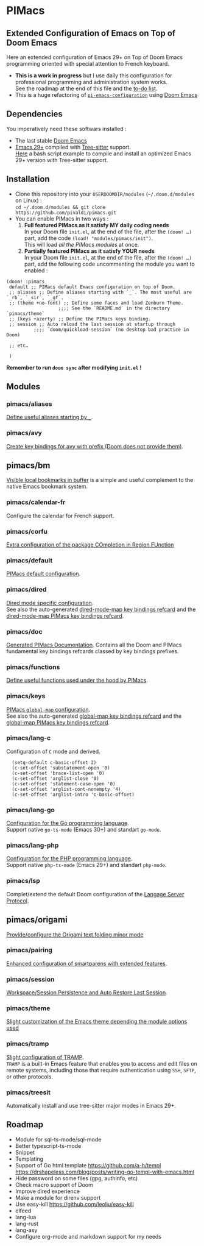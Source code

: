 # PIMacs

## Extended Configuration of Emacs on Top of Doom Emacs

Here an extended configuration of Emacs 29+ on Top of Doom Emacs programming
oriented with special attention to French keyboard.

* **This is a work in progress** but I use daily this configuration for
  professional programming and administration system works.  
  See the roadmap at the end of this file and the [to-do list](TODO.org).
* This is a huge refactoring of [`pi-emacs-configuration`](https://github.com/pivaldi/pi-emacs-configuration) using [Doom Emacs](https://github.com/doomemacs/doomemacs)

## Dependencies

You imperatively need these softwars installed :

* The last stable [Doom Emacs](https://github.com/doomemacs/doomemacs)
* [Emacs 29+](https://www.gnu.org/software/emacs/manual/html_node/efaq/New-in-Emacs-29.html)
  compiled with [Tree-sitter](https://tree-sitter.github.io/tree-sitter/)
  support.  
  [Here](https://gist.github.com/pivaldi/116c22742040834316c90e938411c082) a
  bash script example to compile and install an optimized Emacs 29+ version with
  Tree-sitter support.

## Installation

* Clone this repository into your `USERDOOMDIR/modules` (`~/.doom.d/modules` on Linux) :  
  `cd ~/.doom.d/modules && git clone https://github.com/pivaldi/pimacs.git`
* You can enable PIMacs in two ways :  
  1. **Full featured PIMacs as it satisfy MY daily coding needs**  
     In your Doom file `init.el`, at the end of the file, after the `(doom! …)`  
     part, add the code `(load! "modules/pimacs/init")`.  
     This will load *all the PIMacs modules* at once.
  1. **Partially featured PIMacs as it satisfy YOUR needs**  
     In your Doom file `init.el`, at the end of the file, after the `(doom! …)`  
     part, add the following code uncommenting the module you want to enabled :

```elisp
(doom! :pimacs
 default ;; PIMacs default Emacs configuration on top of Doom.
 ;; aliases ;; Define aliases starting with `_`. The most useful are `_rb`, `_sir`, `_gf`.
 ;; (theme +no-font) ;; Define some faces and load Zenburn Theme.
                   ;;;; See the `README.md` in the directory `pimacs/theme`
 ;; (keys +azerty) ;; Define the PIMacs keys binding.
 ;; session ;; Auto reload the last session at startup through
          ;;;; `doom/quickload-session` (no desktop bad practice in Doom)
 
 ;; etc…
 
 )
```

**Remember to run `doom sync` after modifying `init.el` !**

## Modules

### pimacs/aliases
[Define useful aliases starting by `_`](aliases/config.el).

### pimacs/avy
[Create key bindings for avy with prefix (Doom does not provide them)](avy/README.org).

## pimacs/bm
[Visible local bookmarks in buffer](bm/README.org) is a simple and useful
complement to the native Emacs bookmark system.

### pimacs/calendar-fr

Configure the calendar for French support.

### pimacs/corfu

[Extra configuration of the package COmpletion in Region FUnction](corfu/README.org)

### pimacs/default
[PIMacs default configuration](default/README.md).

### pimacs/dired
[Dired mode specific configuration](dired/README.org).  
See also the auto-generated
[dired-mode-map key bindings refcard](dired/all-key-bindings-refcard.org) and the
[dired-mode-map PIMacs key bindings refcard](dired/pimacs-key-bindings-refcard.org).

### pimacs/doc
[Generated PIMacs Documentation](doc/README.org). Contains all the Doom and
PIMacs fundamental key bindings refcards classed by key bindings prefixes.

### pimacs/functions
[Define useful functions used under the hood by PIMacs](functions/README.md).

### pimacs/keys
[PIMacs `global-map` configuration](keys/README.md).  
See also the auto-generated
[global-map key bindings refcard](keys/all-key-bindings-refcard.org) and the
[global-map PIMacs key bindings refcard](keys/pimacs-key-bindings-refcard.org).

### pimacs/lang-c

Configuration of `C` mode and derived.

``` elisp
  (setq-default c-basic-offset 2)
  (c-set-offset 'substatement-open '0)
  (c-set-offset 'brace-list-open '0)
  (c-set-offset 'arglist-close '0)
  (c-set-offset 'statement-case-open '0)
  (c-set-offset 'arglist-cont-nonempty '4)
  (c-set-offset 'arglist-intro 'c-basic-offset)
```

### pimacs/lang-go

[Configuration for the Go programming language](lang-go/README.org).  
Support native `go-ts-mode` (Emacs 30+) and standart `go-mode`.

### pimacs/lang-php

[Configuration for the PHP programming language](lang-php/README.org).  
Support native `php-ts-mode` (Emacs 29+) and standart `php-mode`.

### pimacs/lsp

Complet/extend the default Doom configuration of the [Langage Server Protocol](https://microsoft.github.io/language-server-protocol/).

## pimacs/origami
[Provide/configure the Origami text folding minor mode](origami/README.org)

### pimacs/pairing
[Enhanced configuration of smartparens with extended features](pairing/README.org).

### pimacs/session
[Workspace/Session Persistence and Auto Restore Last Session](session/README.md).

### pimacs/theme

[Slight customization of the Emacs theme depending the module options used](theme/README.md)

### pimacs/tramp

[Slight configuration of TRAMP](tramp/README.md).  
`TRAMP` is a built-in Emacs feature that enables you to access and edit files on
remote systems, including those that require authentication using `SSH`, `SFTP`, or
other protocols.

### pimacs/treesit

Automatically install and use tree-sitter major modes in Emacs 29+.


## Roadmap

* Module for sql-ts-mode/sql-mode
* Better typescript-ts-mode
* Snippet
* Templating
* Support of Go html template
  https://github.com/a-h/templ
  https://drshapeless.com/blog/posts/writing-go-templ-with-emacs.html
* Hide password on some files (gpg, authinfo, etc)
* Check macro support of Doom
* Improve dired experience
* Make a module for direnv support
* Use easy-kill https://github.com/leoliu/easy-kill
* elfeed
* lang-lua
* lang-rust
* lang-asy
* Configure org-mode and markdown support for my needs

<!-- ## External Tools -->

<!-- This is a list of external tools you should install which are automatically used -->
<!-- when detected ! -->

<!-- - [Semgrep](https://semgrep.dev/docs/) : Find bugs and reachable dependency -->
<!--   vulnerabilities in code.   -->
<!--   You may use the command line `pipx install semgrep` to install it. -->
